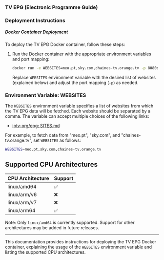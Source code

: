 
### TV EPG (Electronic Programme Guide)

### Deployment Instructions

##### Docker Container Deployment

To deploy the TV EPG Docker container, follow these steps:

1. Run the Docker container with the appropriate environment variables and port mapping:

    ```bash
    docker run -e WEBSITES=meo.pt,sky.com,chaines-tv.orange.tv -p 8080:3000 --name epg-tv cyberpoison/tv-epg
    ```

    Replace `WEBSITES` environment variable with the desired list of websites (explained below) and adjust the port mapping (`-p`) as needed.

### Environment Variable: WEBSITES

The `WEBSITES` environment variable specifies a list of websites from which the TV EPG data will be fetched. Each website should be separated by a comma. The variable can accept multiple choices of the following links:

- [iptv-org/epg: SITES.md](https://github.com/iptv-org/epg/blob/master/SITES.md)

For example, to fetch data from "meo.pt", "sky.com", and "chaines-tv.orange.tv", set `WEBSITES` as follows:

```bash
WEBSITES=meo.pt,sky.com,chaines-tv.orange.tv
```

## Supported CPU Architectures

| CPU Architecture | Support |
| ---------------- | ------- |
| linux/amd64      | ✅      |
| linux/arm/v6     | ❌      |
| linux/arm/v7     | ❌     |
| linux/arm64      | ✅     |

Note: Only `linux/amd64` is currently supported. Support for other architectures may be added in future releases.

---

This documentation provides instructions for deploying the TV EPG Docker container, explaining the usage of the `WEBSITES` environment variable and listing the supported CPU architectures.
